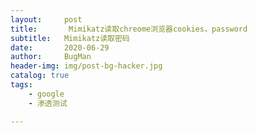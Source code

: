 ```yaml
---
layout:     post
title:       Mimikatz读取chreome浏览器cookies，password
subtitle:   Mimikatz读取密码
date:       2020-06-29
author:     BugMan
header-img: img/post-bg-hacker.jpg
catalog: true
tags:
    - google
    - 渗透测试

---
```

